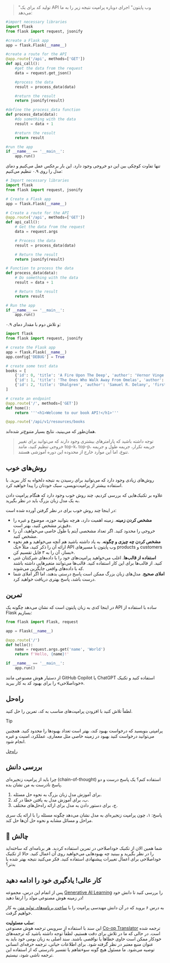<!--
CO_OP_TRANSLATOR_METADATA:
{
  "original_hash": "2b4c36be7d66b32e4fac47761718b4a9",
  "translation_date": "2025-07-09T11:24:50+00:00",
  "source_file": "05-advanced-prompts/README.md",
  "language_code": "fa"
}
-->

> "تولید کد برای یک API وب پایتون"
اجرای دوباره پرامپت نتیجه زیر را به ما می‌دهد:

```python
#import necessary libraries
import flask
from flask import request, jsonify

#create a Flask app
app = flask.Flask(__name__)

#create a route for the API
@app.route('/api', methods=['GET'])
def api_call():
    #get the data from the request
    data = request.get_json()

    #process the data
    result = process_data(data)

    #return the result
    return jsonify(result)

#define the process_data function
def process_data(data):
    #do something with the data
    result = data + 1

    #return the result
    return result

#run the app
if __name__ == '__main__':
    app.run()

```

تنها تفاوت کوچکی بین این دو خروجی وجود دارد. این بار برعکس عمل می‌کنیم و دمای مدل را روی ۰.۹ تنظیم می‌کنیم:

```python
# Import necessary libraries
import flask
from flask import request, jsonify

# Create a Flask app
app = flask.Flask(__name__)

# Create a route for the API
@app.route('/api', methods=['GET'])
def api_call():
    # Get the data from the request
    data = request.args

    # Process the data
    result = process_data(data)

    # Return the result
    return jsonify(result)

# Function to process the data
def process_data(data):
    # Do something with the data
    result = data + 1

    # Return the result
    return result

# Run the app
if __name__ == '__main__':
    app.run()

```

و تلاش دوم با مقدار دمای ۰.۹:

```python
import flask
from flask import request, jsonify

# create the Flask app
app = flask.Flask(__name__)
app.config['DEBUG'] = True

# create some test data
books = [
    {'id': 0, 'title': 'A Fire Upon The Deep', 'author': 'Vernor Vinge', 'first_sentence': 'The coldsleep itself was dreamless.', 'year_published': '1992'},
    {'id': 1, 'title': 'The Ones Who Walk Away From Omelas', 'author': 'Ursula K. Le Guin', 'first_sentence': 'With a clamor of bells that set the swallows soaring, the Festival of Summer came to the city Omelas, bright-towered by the sea.', 'published': '1973'},
    {'id': 2, 'title': 'Dhalgren', 'author': 'Samuel R. Delany', 'first_sentence': 'to wound the autumnal city.', 'published': '1975'}
]

# create an endpoint
@app.route('/', methods=['GET'])
def home():
    return '''<h1>Welcome to our book API!</h1>'''

@app.route('/api/v1/resources/books

```

همان‌طور که می‌بینید، نتایج بسیار متنوع‌تر شده‌اند.

> توجه داشته باشید که پارامترهای بیشتری وجود دارند که می‌توانید برای تغییر خروجی تنظیم کنید، مانند top-k، top-p، جریمه تکرار، جریمه طول و جریمه تنوع، اما این موارد خارج از محدوده این دوره آموزشی هستند.

## روش‌های خوب

روش‌های زیادی وجود دارد که می‌توانید برای رسیدن به نتیجه دلخواه به کار ببرید. با استفاده بیشتر از پرامپت‌نویسی، سبک خودتان را پیدا خواهید کرد.

علاوه بر تکنیک‌هایی که بررسی کردیم، چند روش خوب وجود دارد که هنگام پرامپت دادن به یک مدل زبان بزرگ باید در نظر بگیرید.

در اینجا چند روش خوب برای در نظر گرفتن آورده شده است:

- **مشخص کردن زمینه**. زمینه اهمیت دارد، هرچه بتوانید حوزه، موضوع و غیره را دقیق‌تر مشخص کنید، بهتر است.
- خروجی را محدود کنید. اگر تعداد مشخصی آیتم یا طول خاصی می‌خواهید، آن را مشخص کنید.
- **مشخص کردن چه چیزی و چگونه**. به یاد داشته باشید هم آنچه می‌خواهید و هم نحوه ارائه آن را ذکر کنید، مثلاً «یک API وب پایتون با مسیرهای products و customers بساز، آن را به ۳ فایل تقسیم کن».
- **استفاده از قالب‌ها**. اغلب می‌خواهید پرامپت‌های خود را با داده‌های شرکتتان غنی کنید. از قالب‌ها برای این کار استفاده کنید. قالب‌ها می‌توانند متغیرهایی داشته باشند که با داده‌های واقعی جایگزین می‌شوند.
- **املای صحیح**. مدل‌های زبان بزرگ ممکن است پاسخ درستی بدهند، اما اگر املای شما درست باشد، پاسخ بهتری دریافت خواهید کرد.

## تمرین

در اینجا کدی به زبان پایتون است که نشان می‌دهد چگونه یک API ساده با استفاده از Flask بسازیم:

```python
from flask import Flask, request

app = Flask(__name__)

@app.route('/')
def hello():
    name = request.args.get('name', 'World')
    return f'Hello, {name}!'

if __name__ == '__main__':
    app.run()
```

از دستیار هوش مصنوعی مانند GitHub Copilot یا ChatGPT استفاده کنید و تکنیک «خوداصلاحی» را برای بهبود کد به کار ببرید.

## راه‌حل

لطفاً تلاش کنید با افزودن پرامپت‌های مناسب به کد، تمرین را حل کنید.

> [!TIP]
> پرامپتی بنویسید که درخواست بهبود کند، بهتر است تعداد بهبودها را محدود کنید. همچنین می‌توانید درخواست کنید بهبود در زمینه خاصی مثل معماری، عملکرد، امنیت و غیره انجام شود.

[راه‌حل](../../../05-advanced-prompts/python/aoai-solution.py)

## بررسی دانش

چرا باید از پرامپت زنجیره‌ای (chain-of-thought) استفاده کنم؟ یک پاسخ درست و دو پاسخ نادرست به من نشان بده.

1. برای آموزش مدل زبان بزرگ به نحوه حل مسئله.
1. ب، برای آموزش مدل به یافتن خطا در کد.
1. ج، برای دستور دادن به مدل برای ارائه راه‌حل‌های مختلف.

پاسخ: ۱، چون پرامپت زنجیره‌ای به مدل نشان می‌دهد چگونه مسئله را با ارائه یک سری مراحل و مسائل مشابه و نحوه حل آن‌ها حل کند.

## 🚀 چالش

شما همین الان از تکنیک خوداصلاحی در تمرین استفاده کردید. هر برنامه‌ای که ساخته‌اید را در نظر بگیرید و ببینید چه بهبودهایی می‌خواهید روی آن اعمال کنید. حالا از تکنیک خوداصلاحی برای اعمال تغییرات پیشنهادی استفاده کنید. فکر می‌کنید نتیجه بهتر شده یا بدتر؟

## کار عالی! یادگیری خود را ادامه دهید

پس از اتمام این درس، مجموعه [Generative AI Learning](https://aka.ms/genai-collection?WT.mc_id=academic-105485-koreyst) را بررسی کنید تا دانش خود در زمینه هوش مصنوعی مولد را ارتقا دهید!

به درس ۶ بروید که در آن دانش مهندسی پرامپت را با [ساخت برنامه‌های تولید متن](../06-text-generation-apps/README.md?WT.mc_id=academic-105485-koreyst) به کار خواهیم گرفت.

**سلب مسئولیت**:  
این سند با استفاده از سرویس ترجمه هوش مصنوعی [Co-op Translator](https://github.com/Azure/co-op-translator) ترجمه شده است. در حالی که ما در تلاش برای دقت هستیم، لطفاً توجه داشته باشید که ترجمه‌های خودکار ممکن است حاوی خطاها یا نواقصی باشند. سند اصلی به زبان بومی خود باید به عنوان منبع معتبر در نظر گرفته شود. برای اطلاعات حیاتی، ترجمه حرفه‌ای انسانی توصیه می‌شود. ما مسئول هیچ گونه سوءتفاهم یا تفسیر نادرستی که از استفاده این ترجمه ناشی شود، نیستیم.